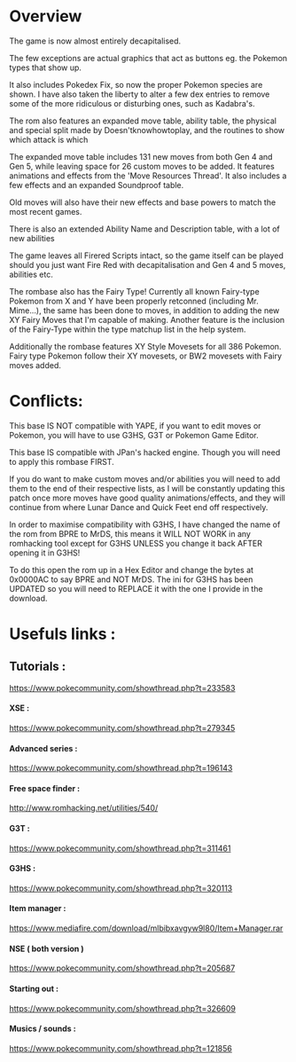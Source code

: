 # Overview

The game is now almost entirely decapitalised.

The few exceptions are actual graphics that act as buttons eg. the Pokemon types that show up.

It also includes Pokedex Fix, so now the proper Pokemon species are shown. I have also taken the liberty to alter a few dex entries to remove some of the more ridiculous or disturbing ones, such as Kadabra's. 

The rom also features an expanded move table, ability table, the physical and special split made by Doesn'tknowhowtoplay, and the routines to show which attack is which

The expanded move table includes 131 new moves from both Gen 4 and Gen 5, while leaving space for 26 custom moves to be added. It features animations and effects from the 'Move Resources Thread'. It also includes a few effects and an expanded Soundproof table. 

Old moves will also have their new effects and base powers to match the most recent games.

There is also an extended Ability Name and Description table, with a lot of new abilities

The game leaves all Firered Scripts intact, so the game itself can be played should you just want Fire Red with decapitalisation and Gen 4 and 5 moves, abilities etc.

The rombase also has the Fairy Type! Currently all known Fairy-type Pokemon from X and Y have been properly retconned (including Mr. Mime...), the same has been done to moves, in addition to adding the new XY Fairy Moves that I'm capable of making. Another feature is the inclusion of the Fairy-Type within the type matchup list in the help system.

Additionally the rombase features XY Style Movesets for all 386 Pokemon. Fairy type Pokemon follow their XY movesets, or BW2 movesets with Fairy moves added.

# Conflicts:

This base IS NOT compatible with YAPE, if you want to edit moves or Pokemon, you will have to use G3HS, G3T or Pokemon Game Editor.

This base IS compatible with JPan's hacked engine. Though you will need to apply this rombase FIRST.

If you do want to make custom moves and/or abilities you will need to add them to the end of their respective lists, as I will be constantly updating this patch once more moves have good quality animations/effects, and they will continue from where Lunar Dance and Quick Feet end off respectively.

In order to maximise compatibility with G3HS, I have changed the name of the rom from BPRE to MrDS, this means it WILL NOT WORK in any romhacking tool except for G3HS UNLESS you change it back AFTER opening it in G3HS!

To do this open the rom up in a Hex Editor and change the bytes at 0x0000AC to say BPRE and NOT MrDS.
The ini for G3HS has been UPDATED so you will need to REPLACE it with the one I provide in the download.

# Usefuls links : 
## Tutorials :
https://www.pokecommunity.com/showthread.php?t=233583
#### XSE : 
https://www.pokecommunity.com/showthread.php?t=279345
#### Advanced series : 
https://www.pokecommunity.com/showthread.php?t=196143
#### Free space finder : 
http://www.romhacking.net/utilities/540/
#### G3T : 
https://www.pokecommunity.com/showthread.php?t=311461
#### G3HS : 
https://www.pokecommunity.com/showthread.php?t=320113
#### Item manager : 
https://www.mediafire.com/download/mlbibxavgyw9l80/Item+Manager.rar
#### NSE ( both version ) 
https://www.pokecommunity.com/showthread.php?t=205687

#### Starting out :
https://www.pokecommunity.com/showthread.php?t=326609
#### Musics / sounds : 
https://www.pokecommunity.com/showthread.php?t=121856
